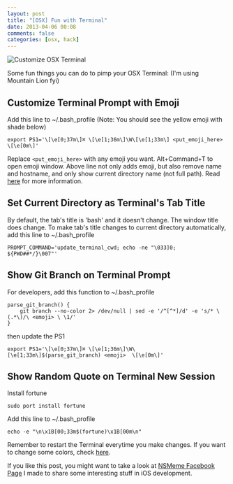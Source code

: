 ```yaml
---
layout: post
title: "[OSX] Fun with Terminal"
date: 2013-04-06 00:08
comments: false
categories: [osx, hack]
---
```


![Customize OSX Terminal](http://f.cl.ly/items/1c3C0z0t1g0e2K1y2X0M/Screen%20Shot%202013-04-06%20at%2012.00.21%20AM.png)

Some fun things you can do to pimp your OSX Terminal: (I'm using Mountain Lion fyi)

## Customize Terminal Prompt with Emoji

Add this line to ~/.bash_profile (Note: You should see the yellow emoji with shade below)

	export PS1='\[\e[0;37m\]⌘ \[\e[1;36m\]\W\[\e[1;33m\] <put_emoji_here>  \[\e[0m\]'
	
Replace `<put_emoji_here>` with any emoji you want. Alt+Command+T to open emoji window.
Above line not only adds emoji, but also remove name and hostname, and only show current directory name (not full path). Read [here](http://osxdaily.com/2006/12/11/how-to-customize-your-terminal-prompt/) for more information.

<!-- more -->

## Set Current Directory as Terminal's Tab Title

By default, the tab's title is 'bash' and it doesn't change. The window title does change. To make tab's title changes to current directory automatically, add this line to ~/.bash_profile

	PROMPT_COMMAND='update_terminal_cwd; echo -ne "\033]0; ${PWD##*/}\007"'
 
## Show Git Branch on Terminal Prompt

For developers, add this function to ~/.bash_profile

	parse_git_branch() {
	    git branch --no-color 2> /dev/null | sed -e '/^[^*]/d' -e 's/* \(.*\)/\ <emoji> \ \1/'
	}

then update the PS1

	export PS1='\[\e[0;37m\]⌘ \[\e[1;36m\]\W\[\e[1;33m\]$(parse_git_branch) <emoji>  \[\e[0m\]'
	
## Show Random Quote on Terminal New Session

Install fortune

	sudo port install fortune
	
Add this line to ~/.bash_profile

	echo -e "\n\x1B[00;33m$(fortune)\x1B[00m\n"

Remember to restart the Terminal everytime you make changes. If you want to change some colors, check [here](https://wiki.archlinux.org/index.php/Color_Bash_Prompt#List_of_colors_for_prompt_and_Bash).

If you like this post, you might want to take a look at [NSMeme Facebook Page](https://www.facebook.com/nsmemepage) I made to share some interesting stuff in iOS development.